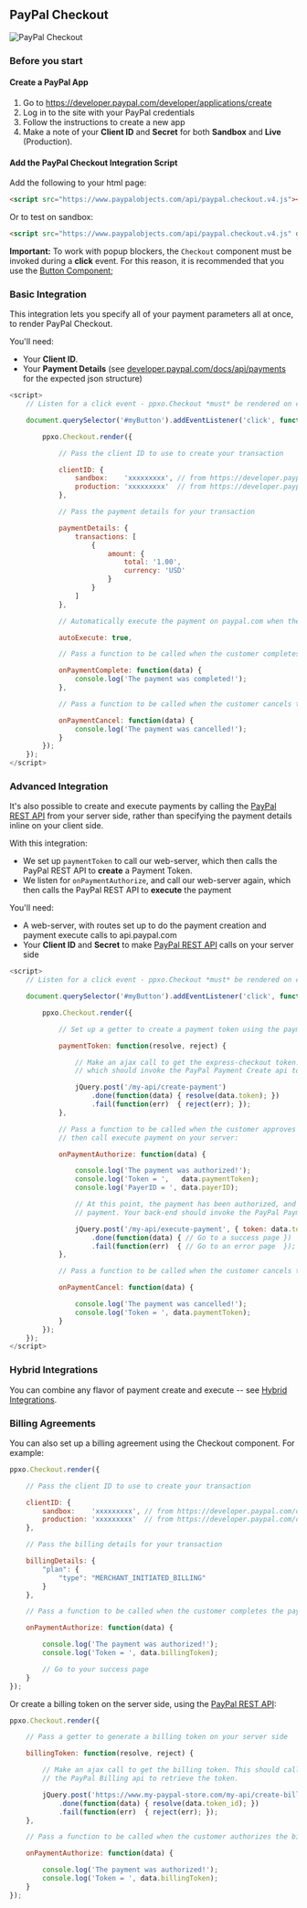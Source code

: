 ## PayPal Checkout

![PayPal Checkout](./checkout.png)

### Before you start

#### Create a PayPal App

1. Go to https://developer.paypal.com/developer/applications/create
2. Log in to the site with your PayPal credentials
3. Follow the instructions to create a new app
4. Make a note of your **Client ID** and **Secret** for both **Sandbox** and **Live** (Production).

#### Add the PayPal Checkout Integration Script

Add the following to your html page:

```html
<script src="https://www.paypalobjects.com/api/paypal.checkout.v4.js"></script>
```

Or to test on sandbox:

```html
<script src="https://www.paypalobjects.com/api/paypal.checkout.v4.js" data-env="sandbox"></script>
```

**Important:** To work with popup blockers, the `Checkout` component must be invoked during a **click** event. For this
reason, it is recommended that you use the [Button Component](./button.md);

### Basic Integration

This integration lets you specify all of your payment parameters all at once, to render PayPal Checkout.

You'll need:

- Your **Client ID**.
- Your **Payment Details** (see [developer.paypal.com/docs/api/payments](https://developer.paypal.com/docs/api/payments/#payment_create) for the expected json structure)

```javascript
<script>
	// Listen for a click event - ppxo.Checkout *must* be rendered on click

	document.querySelector('#myButton').addEventListener('click', function() {

		ppxo.Checkout.render({

			// Pass the client ID to use to create your transaction

			clientID: {
				sandbox:    'xxxxxxxxx', // from https://developer.paypal.com/developer/applications/
				production: 'xxxxxxxxx'  // from https://developer.paypal.com/developer/applications/
			},

			// Pass the payment details for your transaction

			paymentDetails: {
				transactions: [
					{
						amount: {
							total: '1.00',
							currency: 'USD'
						}
					}
				]
			},

			// Automatically execute the payment on paypal.com when the buyer clicks 'Pay Now'

			autoExecute: true,

			// Pass a function to be called when the customer completes the payment

			onPaymentComplete: function(data) {
				console.log('The payment was completed!');
			},

			// Pass a function to be called when the customer cancels the payment

			onPaymentCancel: function(data) {
				console.log('The payment was cancelled!');
			}
		});
	});
</script>
```

### Advanced Integration

It's also possible to create and execute payments by calling the [PayPal REST API](./paypal-rest-api.md) from your
server side, rather than specifying the payment details inline on your client side.

With this integration:

- We set up `paymentToken` to call our web-server, which then calls the PayPal REST API to **create** a Payment Token.
- We listen for `onPaymentAuthorize`, and call our web-server again, which then calls the PayPal REST API to **execute** the payment

You'll need:

- A web-server, with routes set up to do the payment creation and payment execute calls to api.paypal.com
- Your **Client ID** and **Secret** to make [PayPal REST API](./paypal-rest-api.md) calls on your server side

```javascript
<script>
	// Listen for a click event - ppxo.Checkout *must* be rendered on click

	document.querySelector('#myButton').addEventListener('click', function() {

		ppxo.Checkout.render({

			// Set up a getter to create a payment token using the payments api, on your server side:

			paymentToken: function(resolve, reject) {

				// Make an ajax call to get the express-checkout token. This should call your back-end,
				// which should invoke the PayPal Payment Create api to retrieve the token.

				jQuery.post('/my-api/create-payment')
					.done(function(data) { resolve(data.token); })
					.fail(function(err)  { reject(err); });
			},

			// Pass a function to be called when the customer approves the payment,
			// then call execute payment on your server:

			onPaymentAuthorize: function(data) {

				console.log('The payment was authorized!');
				console.log('Token = ',   data.paymentToken);
				console.log('PayerID = ', data.payerID);

				// At this point, the payment has been authorized, and you will need to call your back-end to complete the
				// payment. Your back-end should invoke the PayPal Payment Execute api to finalize the transaction.

				jQuery.post('/my-api/execute-payment', { token: data.token, payerID: data.payerID });
					.done(function(data) { // Go to a success page })
					.fail(function(err)  { // Go to an error page  });
			},

			// Pass a function to be called when the customer cancels the payment

			onPaymentCancel: function(data) {

				console.log('The payment was cancelled!');
				console.log('Token = ', data.paymentToken);
			}
		});
	});
</script>
```


### Hybrid Integrations

You can combine any flavor of payment create and execute -- see [Hybrid Integrations](./hybrid).


### Billing Agreements

You can also set up a billing agreement using the Checkout component. For example:

```javascript
ppxo.Checkout.render({

	// Pass the client ID to use to create your transaction

	clientID: {
		sandbox:    'xxxxxxxxx', // from https://developer.paypal.com/developer/applications/
		production: 'xxxxxxxxx'  // from https://developer.paypal.com/developer/applications/
	},

	// Pass the billing details for your transaction

	billingDetails: {
		"plan": {
			"type": "MERCHANT_INITIATED_BILLING"
		}
	},

	// Pass a function to be called when the customer completes the payment

	onPaymentAuthorize: function(data) {

		console.log('The payment was authorized!');
		console.log('Token = ', data.billingToken);

		// Go to your success page
	}
});
```

Or create a billing token on the server side, using the [PayPal REST API](./paypal-rest-api.md):

```javascript
ppxo.Checkout.render({

	// Pass a getter to generate a billing token on your server side

	billingToken: function(resolve, reject) {

		// Make an ajax call to get the billing token. This should call your back-end, which should invoke
		// the PayPal Billing api to retrieve the token.

		jQuery.post('https://www.my-paypal-store.com/my-api/create-billing-agreement')
			.done(function(data) { resolve(data.token_id); })
			.fail(function(err)  { reject(err); });
	},

	// Pass a function to be called when the customer authorizes the billing agreement

	onPaymentAuthorize: function(data) {

		console.log('The payment was authorized!');
		console.log('Token = ', data.billingToken);
	}
});
```
